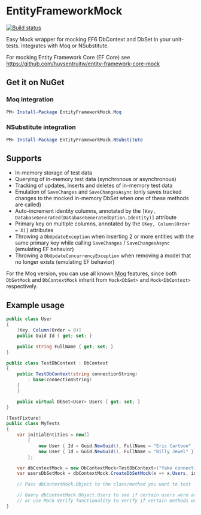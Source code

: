 # EntityFrameworkMock

[![Build status](https://ci.appveyor.com/api/projects/status/5ung41elf64ahshg/branch/master?svg=true)](https://ci.appveyor.com/project/huysentruitw/entity-framework-mock/branch/master)

Easy Mock wrapper for mocking EF6 DbContext and DbSet in your unit-tests. Integrates with Moq or NSubstitute.

For mocking Entity Framework Core (EF Core) see <https://github.com/huysentruitw/entity-framework-core-mock>

## Get it on NuGet

### Moq integration

```powershell
PM> Install-Package EntityFrameworkMock.Moq
```

### NSubstitute integration

```powershell
PM> Install-Package EntityFrameworkMock.NSubstitute
```

## Supports

* In-memory storage of test data
* Querying of in-memory test data (synchronous or asynchronous)
* Tracking of updates, inserts and deletes of in-memory test data
* Emulation of `SaveChanges` and `SaveChangesAsync` (only saves tracked changes to the mocked in-memory DbSet when one of these methods are called)
* Auto-increment identity columns, annotated by the `[Key, DatabaseGenerated(DatabaseGeneratedOption.Identity)]` attribute
* Primary key on multiple columns, annotated by the `[Key, Column(Order = X)]` attributes
* Throwing a `DbUpdateException` when inserting 2 or more entities with the same primary key while calling `SaveChanges` / `SaveChangesAsync` (emulating EF behavior)
* Throwing a `DbUpdateConcurrencyException` when removing a model that no longer exists (emulating EF behavior)

For the Moq version, you can use all known [Moq](https://github.com/Moq/moq4/wiki/Quickstart) features, since both `DbSetMock` and `DbContextMock` inherit from `Mock<DbSet>` and `Mock<DbContext>` respectively.

## Example usage

```csharp
public class User
{
    [Key, Column(Order = 0)]
    public Guid Id { get; set; }

    public string FullName { get; set; }
}

public class TestDbContext : DbContext
{
    public TestDbContext(string connectionString)
        : base(connectionString)
    {
    }

    public virtual DbSet<User> Users { get; set; }
}

[TestFixture]
public class MyTests
{
    var initialEntities = new[]
        {
            new User { Id = Guid.NewGuid(), FullName = "Eric Cartoon" },
            new User { Id = Guid.NewGuid(), FullName = "Billy Jewel" },
        };

    var dbContextMock = new DbContextMock<TestDbContext>("fake connectionstring");
    var usersDbSetMock = dbContextMock.CreateDbSetMock(x => x.Users, initialEntities);

    // Pass dbContextMock.Object to the class/method you want to test

    // Query dbContextMock.Object.Users to see if certain users were added or removed
    // or use Mock Verify functionality to verify if certain methods were called: usersDbSetMock.Verify(x => x.Add(...), Times.Once);
}
```
